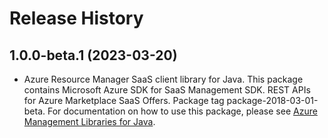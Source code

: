 # Release History

## 1.0.0-beta.1 (2023-03-20)

- Azure Resource Manager SaaS client library for Java. This package contains Microsoft Azure SDK for SaaS Management SDK. REST APIs for Azure Marketplace SaaS Offers. Package tag package-2018-03-01-beta. For documentation on how to use this package, please see [Azure Management Libraries for Java](https://aka.ms/azsdk/java/mgmt).
